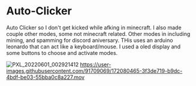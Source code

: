 # Auto-Clicker

Auto Clicker so I don't get kicked while afking in minecraft. I also made couple other modes, some not minecraft related. Other modes in including mining, and spamming for discord aniversary. THis uses an arduino leonardo that can act like a keyboard/mouse. I used a oled display and some buttons to choose and activate modes.

![PXL_20220601_002921412](https://user-images.githubusercontent.com/91709069/172080361-3ec7e293-daaf-4de6-94ec-33668cd4bd47.jpg)
https://user-images.githubusercontent.com/91709069/172080465-3f3de719-b9dc-4bdf-be03-55bba0c8a227.mov
